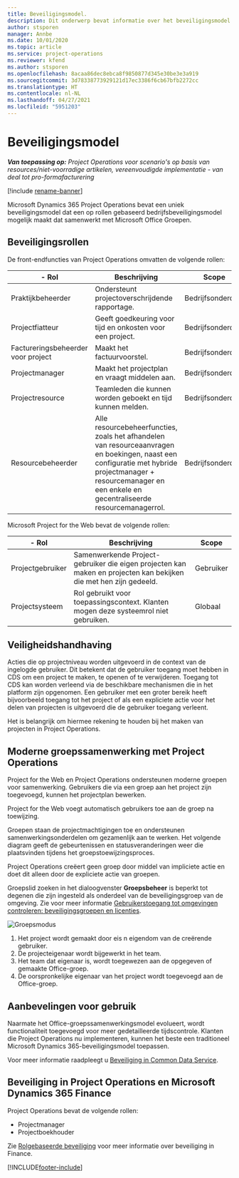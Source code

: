 ```yaml
---
title: Beveiligingsmodel.
description: Dit onderwerp bevat informatie over het beveiligingsmodel in Dynamics 365 Project Operations.
author: stsporen
manager: Annbe
ms.date: 10/01/2020
ms.topic: article
ms.service: project-operations
ms.reviewer: kfend
ms.author: stsporen
ms.openlocfilehash: 8acaa86dec8ebca8f9850877d345e30be3e3a919
ms.sourcegitcommit: 3d78338773929121d17ec3386f6cb67bfb2272cc
ms.translationtype: HT
ms.contentlocale: nl-NL
ms.lasthandoff: 04/27/2021
ms.locfileid: "5951203"
---
```

# <a name="security-model"></a>Beveiligingsmodel

_**Van toepassing op:** Project Operations voor scenario's op basis van resources/niet-voorradige artikelen, vereenvoudigde implementatie - van deal tot pro-formafacturering_

[!include [rename-banner](~/includes/cc-data-platform-banner.md)]

Microsoft Dynamics 365 Project Operations bevat een uniek beveiligingsmodel dat een op rollen gebaseerd bedrijfsbeveiligingsmodel mogelijk maakt dat samenwerkt met Microsoft Office Groepen. 


## <a name="security-roles"></a>Beveiligingsrollen
De front-endfuncties van Project Operations omvatten de volgende rollen:

| - Rol                          | Beschrijving                                                                                                                                                                 | Scope |
|-------------------------------|-----------------------------------------------------------------------------------------------------------------------------------------------------------------------------|------|
| Praktijkbeheerder              | Ondersteunt projectoverschrijdende rapportage.                                                                                                            | Bedrijfsonderdeel              |
| Projectfiatteur              | Geeft goedkeuring voor tijd en onkosten voor een project.                                                                                                                              | Bedrijfsonderdeel |
| Factureringsbeheerder voor project | Maakt het factuurvoorstel.                                                                                                                                                 | Bedrijfsonderdeel |
| Projectmanager               | Maakt het projectplan en vraagt middelen aan.                                                                                                                              | Bedrijfsonderdeel |
| Projectresource              | Teamleden die kunnen worden geboekt en tijd kunnen melden.                                                                                                          | Bedrijfsonderdeel|
| Resourcebeheerder              | Alle resourcebeheerfuncties, zoals het afhandelen van resourceaanvragen en boekingen, naast een configuratie met hybride projectmanager + resourcemanager en een enkele en gecentraliseerde resourcemanagerrol. | Bedrijfsonderdeel |


Microsoft Project for the Web bevat de volgende rollen:

| - Rol           | Beschrijving                                                                                                        | Scope  |
|----------------|--------------------------------------------------------------------------------------------------------------------|--------|
| Projectgebruiker   | Samenwerkende Project-gebruiker die eigen projecten kan maken en projecten kan bekijken die met hen zijn gedeeld. | Gebruiker   |
| Projectsysteem | Rol gebruikt voor toepassingscontext. Klanten mogen deze systeemrol niet gebruiken.                                    | Globaal |

## <a name="security-enforcement"></a>Veiligheidshandhaving
Acties die op projectniveau worden uitgevoerd in de context van de ingelogde gebruiker. Dit betekent dat de gebruiker toegang moet hebben in CDS om een project te maken, te openen of te verwijderen. Toegang tot CDS kan worden verleend via de beschikbare mechanismen die in het platform zijn opgenomen. Een gebruiker met een groter bereik heeft bijvoorbeeld toegang tot het project of als een expliciete actie voor het delen van projecten is uitgevoerd die de gebruiker toegang verleent.

Het is belangrijk om hiermee rekening te houden bij het maken van projecten in Project Operations.

## <a name="modern-group-collaboration-with-project-operations"></a>Moderne groepssamenwerking met Project Operations
Project for the Web en Project Operations ondersteunen moderne groepen voor samenwerking. Gebruikers die via een groep aan het project zijn toegevoegd, kunnen het projectplan bewerken.

Project for the Web voegt automatisch gebruikers toe aan de groep na toewijzing.

Groepen staan de projectmachtigingen toe en ondersteunen samenwerkingsonderdelen om gezamenlijk aan te werken. Het volgende diagram geeft de gebeurtenissen en statusveranderingen weer die plaatsvinden tijdens het groepstoewijzingsproces.

Project Operations creëert geen groep door middel van impliciete actie en doet dit alleen door de expliciete actie van groepen.

Groepslid zoeken in het dialoogvenster **Groepsbeheer** is beperkt tot degenen die zijn ingesteld als onderdeel van de beveiligingsgroep van de omgeving. Zie voor meer informatie [Gebruikerstoegang tot omgevingen controleren: beveiligingsgroepen en licenties](/power-platform/admin/control-user-access).

![Groepsmodus](./media/groupsmode.png)

1. Het project wordt gemaakt door eis n eigendom van de creërende gebruiker.
2. De projecteigenaar wordt bijgewerkt in het team.
3. Het team dat eigenaar is, wordt toegewezen aan de opgegeven of gemaakte Office-groep.
4. De oorspronkelijke eigenaar van het project wordt toegevoegd aan de Office-groep.

## <a name="deployment-recommendation"></a>Aanbevelingen voor gebruik
Naarmate het Office-groepssamenwerkingsmodel evolueert, wordt functionaliteit toegevoegd voor meer gedetailleerde tijdscontrole. Klanten die Project Operations nu implementeren, kunnen het beste een traditioneel Microsoft Dynamics 365-beveiligingsmodel toepassen.

Voor meer informatie raadpleegt u [Beveiliging in Common Data Service](/power-platform/admin/wp-security).

## <a name="project-operations-and-microsoft-dynamics-365-finance-security"></a>Beveiliging in Project Operations en Microsoft Dynamics 365 Finance
Project Operations bevat de volgende rollen:

- Projectmanager
- Projectboekhouder

Zie [Rolgebaseerde beveiliging](/dynamics365/fin-ops-core/dev-itpro/sysadmin/role-based-security) voor meer informatie over beveiliging in Finance.




[!INCLUDE[footer-include](../includes/footer-banner.md)]